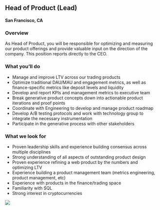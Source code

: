 ## Head of Product (Lead)
#### San Francisco, CA

### Overview
As Head of Product, you will be responsible for optimizing and measuring our product offerings and provide valuable input on the direction of the company. This position reports directly to the CEO.

### What you’ll do
+	Manage and improve LTV across our trading products
+	Optimize traditional DAU/MAU and engagement metrics, as well as finance-specific metrics like deposit levels and liquidity
+	Develop and report KPIs and management metrics to executive team
+	Break generative product concepts down into actionable product iterations and proof points
+	Coordinate with Engineering to develop and manage product roadmap
+	Develop A/B testing protocols and work with technology group to integrate the necessary instrumentation
+	Participate in the generative process with other stakeholders

### What we look for
+	Proven leadership skills and experience building consensus across multiple disciplines
+	Strong understanding of all aspects of outstanding product design
+	Proven experience refining a web product by the numbers and optimizing LTV
+	Experience building a product management team (metrics engineering, product management, etc)
+	Experience with products in the finance/trading space
+	Familiarity with SQL
+	Strong interest in cryptocurrencies


[<img src='https://dabuttonfactory.com/button.png?t=Learn+More&f=Calibri-Bold&ts=24&tc=fff&hp=20&vp=8&c=5&bgt=unicolored&bgc=29aafe'>](https://letsrockit.co/jobs/qml0tuvy-head-of-product-lead)

